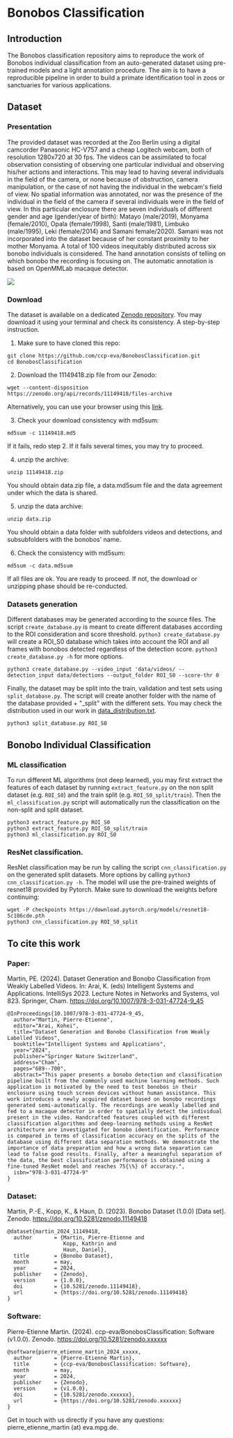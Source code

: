 # Bonobos Classification
## Introduction
The Bonobos classification repository aims to reproduce the work of Bonobos individual classification from an auto-generated dataset using pre-trained models and a light annotation procedure.
The aim is to have a reproducible pipeline in order to build a primate identification tool in zoos or sanctuaries for various applications.

## Dataset
### Presentation
The provided dataset was recorded at the Zoo Berlin using a digital camcorder Panasonic HC-V757 and a cheap Logitech webcam, both of resolution 1280x720 at 30 fps. The videos can be assimilated to focal observation consisting of observing one particular individual and observing his/her actions and interactions. This may lead to having several individuals in the field of the camera, or none because of obstruction, camera manipulation, or the case of not having the individual in the webcam's field of view. No spatial information was annotated, nor was the presence of the individual in the field of the camera if several individuals were in the field of view. In this particular enclosure there are seven individuals  of different gender and age (gender/year of birth): Matayo (male/2019), Monyama (female/2010), Opala (female/1998), Santi (male/1981), Limbuko (male/1995), Leki (female/2014) and Samani female/2020). Samani was not incorporated into the dataset because of her constant proximity to her mother Monyama. A total of 100 videos inequitably distributed across six bonobo individuals is considered. The hand annotation consists of telling on which bonobo the recording is focusing on. The automatic annotation is based on OpenMMLab macaque detector.

![](samples_database.png)

### Download
The dataset is available on a dedicated [Zenodo repository](https://zenodo.org/records/11149418).
You may download it using your terminal and check its consistency.
A step-by-step instruction.

1. Make sure to have cloned this repo:
```
git clone https://github.com/ccp-eva/BonobosClassification.git
cd BonobosClassification
```

2. Download the 11149418.zip file from our Zenodo:
```
wget --content-disposition https://zenodo.org/api/records/11149418/files-archive
```
Alternatively, you can use your browser using this [link](https://zenodo.org/api/records/11149418/files-archive).

3. Check your download consistency with md5sum:
```
md5sum -c 11149418.md5
```
If it fails, redo step 2. If it fails several times, you may try to proceed.

4. unzip the archive:
```
unzip 11149418.zip
```

You should obtain data.zip file, a data.md5sum file and the data agreement under which the data is shared.

5. unzip the data archive:
```
unzip data.zip
```

You should obtain a data folder with subfolders videos and detections, and subsubfolders with the bonobos' name.

6. Check the consistency with md5sum:
```
md5sum -c data.md5sum
```

If all files are ok. You are ready to proceed. If not, the download or unzipping phase should be re-conducted.

### Datasets generation

Different databases may be generated according to the source files. The script `create_database.py` is meant to create different databases according to the ROI consideration and score threshold. `python3 create_database.py` will create a ROI_S0 database which takes into account the ROI and all frames with bonobos detected regardless of the detection score. `python3 create_database.py -h`  for more options.
```
python3 create_database.py --video_input 'data/videos/ --detection_input data/detections --output_folder ROI_S0 --score-thr 0
```

Finally, the dataset may be split into the train, validation and test sets using `split_database.py`. The script will create another folder with the name of the database provided + "_split" with the different sets. You may check the distribution used in our work in [data_distribution.txt](data_distribution.txt).
```
python3 split_database.py ROI_S0
```

## Bonobo Individual Classification
### ML classification

To run different ML algorithms (not deep learned), you may first extract the features of each dataset by running `extract_feature.py` on the non split dataset (e.g. `ROI_S0`) and the train split (e.g. `ROI_S0_split/train`).
Then the `ml_classification.py` script will automatically run the classification on the non-split and split dataset.
```
python3 extract_feature.py ROI_S0
python3 extract_feature.py ROI_S0_split/train
python3 ml_classification.py ROI_S0
```

### ResNet classification.

ResNet classification may be run by calling the script `cnn_classification.py` on the generated split datasets. More options by calling `python3 cnn_classification.py -h`. The model will use the pre-trained weights of resnet18 provided by Pytorch. Make sure to download the weights before continuing: 
```
wget -P checkpoints https://download.pytorch.org/models/resnet18-5c106cde.pth
python3 cnn_classification.py ROI_S0_split
```

## To cite this work

### Paper:

Martin, PE. (2024). Dataset Generation and Bonobo Classification from Weakly Labelled Videos. In: Arai, K. (eds) Intelligent Systems and Applications. IntelliSys 2023. Lecture Notes in Networks and Systems, vol 823. Springer, Cham. https://doi.org/10.1007/978-3-031-47724-9_45

```
@InProceedings{10.1007/978-3-031-47724-9_45,
  author="Martin, Pierre-Etienne",
  editor="Arai, Kohei",
  title="Dataset Generation and Bonobo Classification from Weakly Labelled Videos",
  booktitle="Intelligent Systems and Applications",
  year="2024",
  publisher="Springer Nature Switzerland",
  address="Cham",
  pages="689--700",
  abstract="This paper presents a bonobo detection and classification pipeline built from the commonly used machine learning methods. Such application is motivated by the need to test bonobos in their enclosure using touch screen devices without human assistance. This work introduces a newly acquired dataset based on bonobo recordings generated semi-automatically. The recordings are weakly labelled and fed to a macaque detector in order to spatially detect the individual present in the video. Handcrafted features coupled with different classification algorithms and deep-learning methods using a ResNet architecture are investigated for bonobo identification. Performance is compared in terms of classification accuracy on the splits of the database using different data separation methods. We demonstrate the importance of data preparation and how a wrong data separation can lead to false good results. Finally, after a meaningful separation of the data, the best classification performance is obtained using a fine-tuned ResNet model and reaches 75{\%} of accuracy.",
  isbn="978-3-031-47724-9"
}
```

### Dataset:

Martin, P.-E., Kopp, K., & Haun, D. (2023). Bonobo Dataset (1.0.0) [Data set]. Zenodo. https://doi.org/10.5281/zenodo.11149418

```
@dataset{martin_2024_11149418,
  author       = {Martin, Pierre-Etienne and
                  Kopp, Kathrin and
                  Haun, Daniel},
  title        = {Bonobo Dataset},
  month        = may,
  year         = 2024,
  publisher    = {Zenodo},
  version      = {1.0.0},
  doi          = {10.5281/zenodo.11149418},
  url          = {https://doi.org/10.5281/zenodo.11149418}
}
```
### Software:

Pierre-Etienne Martin. (2024). ccp-eva/BonobosClassification: Software (v1.0.0). Zenodo. https://doi.org/10.5281/zenodo.xxxxxx

```
@software{pierre_etienne_martin_2024_xxxxx,
  author       = {Pierre-Etienne Martin},
  title        = {ccp-eva/BonobosClassification: Software},
  month        = may,
  year         = 2024,
  publisher    = {Zenodo},
  version      = {v1.0.0},
  doi          = {10.5281/zenodo.xxxxxx},
  url          = {https://doi.org/10.5281/zenodo.xxxxxx}
}
```

Get in touch with us directly if you have any questions: pierre_etienne_martin (at) eva.mpg.de.
